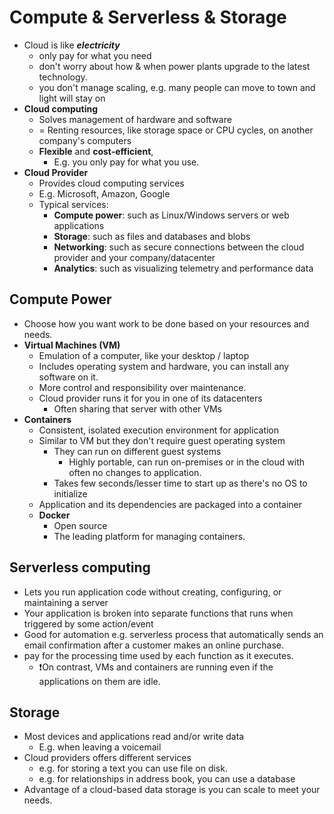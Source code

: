 # Compute & Serverless & Storage

- Cloud is like ***electricity***
  - only pay for what you need
  - don't worry about how & when power plants upgrade to the latest technology.
  - you don't manage scaling, e.g. many people can move to town and light will stay on
- **Cloud computing**
  - Solves management of hardware and software
  - = Renting resources, like storage space or CPU cycles, on another company's computers
  - **Flexible** and **cost-efficient**,
    - E.g. you only pay for what you use.
- **Cloud Provider**
  - Provides cloud computing services
  - E.g. Microsoft, Amazon, Google
  - Typical services:
    - **Compute power**: such as Linux/Windows servers or web applications
    - **Storage**: such as files and databases and blobs
    - **Networking**: such as secure connections between the cloud provider and your company/datacenter
    - **Analytics**: such as visualizing telemetry and performance data

## Compute Power

- Choose how you want work to be done based on your resources and needs.
- **Virtual Machines (VM)**
  - Emulation of a computer, like your desktop / laptop
  - Includes operating system and hardware, you can install any software on it.
  - More control and responsibility over maintenance.
  - Cloud provider runs it for you in one of its datacenters
    - Often sharing that server with other VMs
- **Containers**
  - Consistent, isolated execution environment for application
  - Similar to VM but they don't require guest operating system
    - They can run on different guest systems
      - Highly portable, can run on-premises or in the cloud with often no changes to application.
    - Takes few seconds/lesser time to start up as there's no OS to initialize
  - Application and its dependencies are packaged into a container
  - **Docker**
    - Open source
    - The leading platform for managing containers.

## Serverless computing

- Lets you run application code without creating, configuring, or maintaining a server
- Your application is broken into separate functions that runs when triggered by some action/event
- Good for automation e.g. serverless process that automatically sends an email confirmation after a customer makes an online purchase.
- pay for the processing time used by each function as it executes.
  - ❗On contrast, VMs and containers are running even if the applications on them are idle.

## Storage

- Most devices and applications read and/or write data
  - E.g. when leaving a voicemail
- Cloud providers offers different services
  - e.g. for storing a text you can use file on disk.
  - e.g. for relationships in address book, you can use a database
- Advantage of a cloud-based data storage is you can scale to meet your needs.